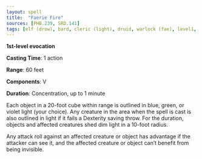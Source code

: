 ```yaml
---
layout: spell
title:  "Faerie Fire"
sources: [PHB.239, SRD.141]
tags: [elf (drow), bard, cleric (light), druid, warlock (fae), level1, evocation]
---
```


**1st-level evocation**

**Casting Time**: 1 action

**Range**: 60 feet

**Components**: V

**Duration**: Concentration, up to 1 minute

Each object in a 20-foot cube within range is outlined in blue, green, or violet light (your choice). Any creature in the area when the spell is cast is also outlined in light if it fails a Dexterity saving throw. For the duration, objects and affected creatures shed dim light in a 10-foot radius.

Any attack roll against an affected creature or object has advantage if the attacker can see it, and the affected creature or object can’t benefit from being invisible.
